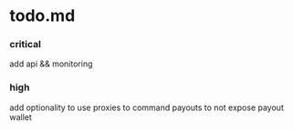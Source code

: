 # todo.md

### critical
add api && monitoring

### high
add optionality to use proxies to command payouts to not expose payout
wallet
